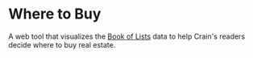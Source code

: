 # Where to Buy

A web tool that visualizes the [Book of Lists](https://github.com/datamade/book-of-lists) data to help Crain's readers decide where to buy real estate.